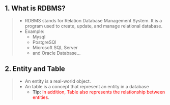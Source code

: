 ## 1. What is RDBMS?

> - RDBMS stands for Relation Database Management System. It is a program used to create, update, and manage relational database.
> - Example:
>   - Mysql
>   - PostgreSQl
>   - Microsoft SQL Server
>   - and Oracle Database...

## 2. Entity and Table

> - An entity is a real-world object.
> - An table is a concept that represent an entity in a database
>   - **Tip:** <font color="red">In addition, Table also represents the relationship between entities</font>.
